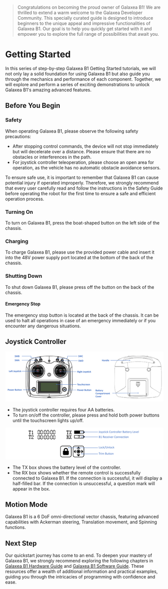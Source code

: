 > Congratulations on becoming the proud owner of Galaxea B1! We are thrilled to extend a warm welcome to the Galaxea Developer Community. This specially curated guide is designed to introduce beginners to the unique appeal and impressive functionalities of Galaxea B1. Our goal is to help you quickly get started with it and empower you to explore the full range of possibilities that await you.

# Getting Started 

In this series of step-by-step Galaxea B1 Getting Started tutorials, we will not only lay a solid foundation for using Galaxea B1 but also guide you through the mechanics and performance of each component. Together, we will explore and perform a series of exciting demonstrations to unlock Galaxea B1's amazing advanced features.

## Before You Begin

### Safety 

When operating Galaxea B1, please observe the following safety precautions:

- After stopping control commands, the device will not stop immediately but will decelerate over a distance. Please ensure that there are no obstacles or interferences in the path.
- For joystick controller teleoperation, please choose an open area for operation, as the vehicle has no automatic obstacle avoidance sensors. 

To ensure safe use, it is important to remember that Galaxea B1 can cause potential injury if operated improperly. Therefore, we strongly recommend that every user carefully read and follow the instructions in the Safety Guide before operating the robot for the first time to ensure a safe and efficient operation process.

### Turning On

To turn on Galaxea B1, press the boat-shaped button on the left side of the chassis. 

### Charging

To charge Galaxea B1, please use the provided power cable and insert it into the 48V power supply port located at the bottom of the back of the chassis. 

### Shutting Down

To shut down Galaxea B1, please press off the button on the back of the chassis. 

#### Emergency Stop

The emergency stop button is located at the back of the chassis. It can be used to halt all operations in case of an emergency immediately or if you encounter any dangerous situations.

## Joystick Controller

![B1_controller](assets/B1_controller.png)

- The joystick controller requires four AA batteries.
- To turn on/off the controller, please press and hold both power buttons until the touchscreen lights up/off.

![B1_controller_touchscreen](assets/B1_controller_touchscreen.png)

- The TX box shows the battery level of the controller.
- The RX box shows whether the remote control is successfully connected to Galaxea B1. If the connection is successful, it will display a half-filled bar. If the connection is unsuccessful, a question mark will appear in the box.

## Motion Mode

Galaxea B1 is a 6 DoF omni-directional vector chassis, featuring advanced capabilities with Ackerman steering, Translation movement, and Spinning functions.

## Next Step

Our quickstart journey has come to an end. To deepen your mastery of Galaxea B1, we strongly recommend exploring the following chapters in [Galaxea B1 Hardware Guide](B1_Hardware_Guide.md) and [Galaxea B1 Software Guide](B1_Software_Guide.md).  These resources offer a wealth of additional information and practical examples, guiding you through the intricacies of programming with confidence and ease.

